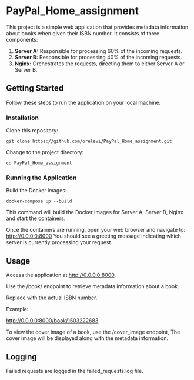 # PayPal_Home_assignment
 
This project is a simple web application that provides metadata information about books when given their ISBN number. It consists of three components:

1. **Server A:** Responsible for processing 60% of the incoming requests.
2. **Server B:** Responsible for processing 40% of the incoming requests.
3. **Nginx:** Orchestrates the requests, directing them to either Server A or Server B.
   
## Getting Started
Follow these steps to run the application on your local machine:

### Installation
Clone this repository:

```
git clone https://github.com/orelevi/PayPal_Home_assignment.git
```

Change to the project directory:

```
cd PayPal_Home_assignment
```

### Running the Application
Build the Docker images:

```
docker-compose up --build
```

This command will build the Docker images for Server A, Server B, Nginx and start the containers.

Once the containers are running, open your web browser and navigate to:
http://0.0.0.0:8000
You should see a greeting message indicating which server is currently processing your request.

## Usage

   Access the application at http://0.0.0.0:8000.

   Use the /book/<ISBN> endpoint to retrieve metadata information about a book. 

   Replace <ISBN> with the actual ISBN number.

   Example:

   http://0.0.0.0:8000/book/1503222683

   To view the cover image of a book, use the /cover_image endpoint, The cover image will be displayed along with the metadata information.

## Logging
Failed requests are logged in the failed_requests.log file.
